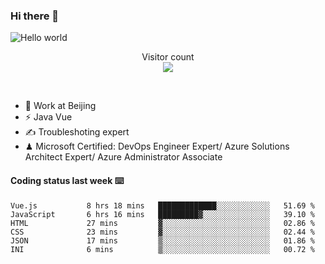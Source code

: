 ### Hi there 👋

<img src="https://raw.githubusercontent.com/sagar-viradiya/sagar-viradiya/master/resources/banner.png" alt="Hello world">
<p align="center"> 
  Visitor count<br/>
  <img src="https://profile-counter.glitch.me/youszoe/count.svg" />
</p>
<br/>

- 🍻 Work at Beijing 
- ⚡ Java Vue
- ✍️ Troubleshoting expert
- ♟  Microsoft Certified: DevOps Engineer Expert/ Azure Solutions Architect Expert/ Azure Administrator Associate

#### Coding status last week ⌨️

<!--START_SECTION:waka-->

```text
Vue.js           8 hrs 18 mins   █████████████░░░░░░░░░░░░   51.69 %
JavaScript       6 hrs 16 mins   █████████▓░░░░░░░░░░░░░░░   39.10 %
HTML             27 mins         ▓░░░░░░░░░░░░░░░░░░░░░░░░   02.86 %
CSS              23 mins         ▓░░░░░░░░░░░░░░░░░░░░░░░░   02.44 %
JSON             17 mins         ▒░░░░░░░░░░░░░░░░░░░░░░░░   01.86 %
INI              6 mins          ▒░░░░░░░░░░░░░░░░░░░░░░░░   00.72 %
```

<!--END_SECTION:waka-->

<br/>
<center><img src="http://ghchart.rshah.org/409ba5/yousazoe" alt="" /></center>


